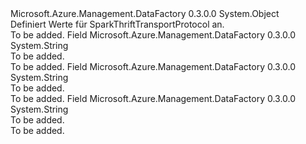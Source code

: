 <Type Name="SparkThriftTransportProtocol" FullName="Microsoft.Azure.Management.DataFactory.Models.SparkThriftTransportProtocol">
  <TypeSignature Language="C#" Value="public static class SparkThriftTransportProtocol" />
  <TypeSignature Language="ILAsm" Value=".class public auto ansi abstract sealed beforefieldinit SparkThriftTransportProtocol extends System.Object" />
  <TypeSignature Language="DocId" Value="T:Microsoft.Azure.Management.DataFactory.Models.SparkThriftTransportProtocol" />
  <TypeSignature Language="VB.NET" Value="Public Class SparkThriftTransportProtocol" />
  <TypeSignature Language="F#" Value="type SparkThriftTransportProtocol = class" />
  <AssemblyInfo>
    <AssemblyName>Microsoft.Azure.Management.DataFactory</AssemblyName>
    <AssemblyVersion>0.3.0.0</AssemblyVersion>
  </AssemblyInfo>
  <Base>
    <BaseTypeName>System.Object</BaseTypeName>
  </Base>
  <Interfaces />
  <Docs>
    <summary>
            Definiert Werte für SparkThriftTransportProtocol an.
            </summary>
    <remarks>To be added.</remarks>
  </Docs>
  <Members>
    <Member MemberName="Binary">
      <MemberSignature Language="C#" Value="public const string Binary;" />
      <MemberSignature Language="ILAsm" Value=".field public static literal string Binary" />
      <MemberSignature Language="DocId" Value="F:Microsoft.Azure.Management.DataFactory.Models.SparkThriftTransportProtocol.Binary" />
      <MemberSignature Language="VB.NET" Value="Public Const Binary As String " />
      <MemberSignature Language="F#" Value="val mutable Binary : string" Usage="Microsoft.Azure.Management.DataFactory.Models.SparkThriftTransportProtocol.Binary" />
      <MemberType>Field</MemberType>
      <AssemblyInfo>
        <AssemblyName>Microsoft.Azure.Management.DataFactory</AssemblyName>
        <AssemblyVersion>0.3.0.0</AssemblyVersion>
      </AssemblyInfo>
      <ReturnValue>
        <ReturnType>System.String</ReturnType>
      </ReturnValue>
      <Docs>
        <summary>To be added.</summary>
        <remarks>To be added.</remarks>
      </Docs>
    </Member>
    <Member MemberName="HTTP">
      <MemberSignature Language="C#" Value="public const string HTTP;" />
      <MemberSignature Language="ILAsm" Value=".field public static literal string HTTP" />
      <MemberSignature Language="DocId" Value="F:Microsoft.Azure.Management.DataFactory.Models.SparkThriftTransportProtocol.HTTP" />
      <MemberSignature Language="VB.NET" Value="Public Const HTTP As String " />
      <MemberSignature Language="F#" Value="val mutable HTTP : string" Usage="Microsoft.Azure.Management.DataFactory.Models.SparkThriftTransportProtocol.HTTP" />
      <MemberType>Field</MemberType>
      <AssemblyInfo>
        <AssemblyName>Microsoft.Azure.Management.DataFactory</AssemblyName>
        <AssemblyVersion>0.3.0.0</AssemblyVersion>
      </AssemblyInfo>
      <ReturnValue>
        <ReturnType>System.String</ReturnType>
      </ReturnValue>
      <Docs>
        <summary>To be added.</summary>
        <remarks>To be added.</remarks>
      </Docs>
    </Member>
    <Member MemberName="SASL">
      <MemberSignature Language="C#" Value="public const string SASL;" />
      <MemberSignature Language="ILAsm" Value=".field public static literal string SASL" />
      <MemberSignature Language="DocId" Value="F:Microsoft.Azure.Management.DataFactory.Models.SparkThriftTransportProtocol.SASL" />
      <MemberSignature Language="VB.NET" Value="Public Const SASL As String " />
      <MemberSignature Language="F#" Value="val mutable SASL : string" Usage="Microsoft.Azure.Management.DataFactory.Models.SparkThriftTransportProtocol.SASL" />
      <MemberType>Field</MemberType>
      <AssemblyInfo>
        <AssemblyName>Microsoft.Azure.Management.DataFactory</AssemblyName>
        <AssemblyVersion>0.3.0.0</AssemblyVersion>
      </AssemblyInfo>
      <ReturnValue>
        <ReturnType>System.String</ReturnType>
      </ReturnValue>
      <Docs>
        <summary>To be added.</summary>
        <remarks>To be added.</remarks>
      </Docs>
    </Member>
  </Members>
</Type>